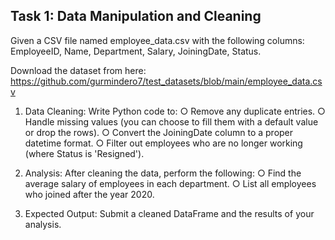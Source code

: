 ## Task 1: Data Manipulation and Cleaning

Given a CSV file named employee_data.csv with the following columns: EmployeeID,
Name, Department, Salary, JoiningDate, Status.

Download the dataset from here:
https://github.com/gurmindero7/test_datasets/blob/main/employee_data.csv

1. Data Cleaning: Write Python code to:
○ Remove any duplicate entries.
○ Handle missing values (you can choose to fill them with a default value or
drop the rows).
○ Convert the JoiningDate column to a proper datetime format.
○ Filter out employees who are no longer working (where Status is
'Resigned').

2. Analysis: After cleaning the data, perform the following:
○ Find the average salary of employees in each department.
○ List all employees who joined after the year 2020.
4. Expected Output: Submit a cleaned DataFrame and the results of your analysis.
